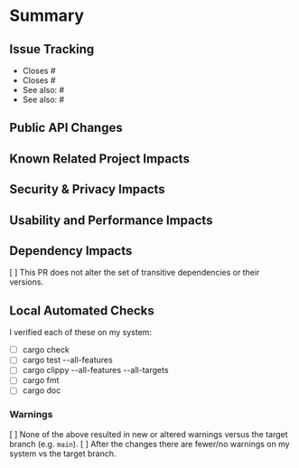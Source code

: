 <!-- Thank you for your contribution! -->

<!-- This template is intended to help you be most successful in contributing. While it may seem heavyweight, ensuring we cover all of these topics before PR reviews saves us all time and helps us maintain strong code safety and quality. -->

# Summary

<!-- Describe what this PR improves along with a description of how in a sentence or two. -->

## Issue Tracking

<!-- Describe which existing tickets this PR aims to resolve by prefixing the ticket number with `Closes` in the list. For tickets or PRs which this does not close, but which are related, use the prefix `See also:` -->

- Closes #<NN>
- Closes #<MM>
- See also: #<LL>
- See also: #<KK>

## Public API Changes

<!-- Ensure that the CHANGELOG of the appropriate crate(s) document all changes to public APIs. Briefly note those changes here, indicating whether the change(s) breaks API compatibility; pay particular attention to changes to public trait interfaces, as additive changes that do not supply a default implementation are API-breaking. Also, updates to the minimum-supported Rust version, and major-version updates to dependencies that are exposed as part of the public API are considered to be API-breaking changes. Use `cargo semver-checks` to confirm whether the changes you have introduced constitute semver-breaking changes. If there are no public API impacts, assert "No API changes." here. -->

## Known Related Project Impacts

<!-- If you know this change impacts other codebases / projects, name them here. Make sure you've linked to relevant issues above in `Issue Tracking`. Also, make sure you notify the other project about this PR! If you crosslink to github PRs or Issues, that should generate a notification for them. -->

<!-- This is also a good place to mention how this change might fit into bigger / longer plans across multiple projects, e.g. "this sets the groundwork for project Foo to add their Whatsit Feature in Q3". -->

## Security & Privacy Impacts

<!-- Make your best effort guess as to the impacts this PR may have on the security or privacy of the target code bases. If you believe the changes have no impact, explicitly assert that. -->

## Usability and Performance Impacts

<!-- Your best effort guess as to potential UX / Performance impacts. If this is too speculative, because this code is too far away from end-user products to have confidence, state that too. -->

## Dependency Impacts

[ ] This PR does not alter the set of transitive dependencies or their versions.

<!-- If you can't check the above, provide a rationale for the dependency change. -->

## Local Automated Checks

I verified each of these on my system:

- [ ] cargo check
- [ ] cargo test --all-features
- [ ] cargo clippy --all-features --all-targets 
- [ ] cargo fmt
- [ ] cargo doc

### Warnings

[ ] None of the above resulted in new or altered warnings versus the target branch (e.g. `main`).
[ ] After the changes there are fewer/no warnings on my system vs the target branch.

<!-- OR: describe the change in warnings on your system and advocate for why it is necessary. -->
